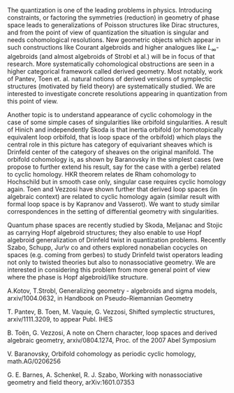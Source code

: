 The quantization is one of the leading problems in physics. Introducing constraints, or factoring the symmetries (reduction) in geometry of phase space leads to generalizations of Poisson structures like Dirac structures,
and from the point of view of quantization the situation is singular and
needs cohomological resolutions. New geometric objects which appear in such constructions like Courant algebroids and higher analogues like $L_\infty$-algebroids (and almost algebroids of Strobl et al.) will be in focus of that research.
More systematically cohomological obstructions are seen in a higher categorical framework called derived geometry. Most notably, work of 
Pantev, Toen et. al. 
natural notions of derived versions of symplectic structures (motivated by field theory) are systematically studied. We are interested to investigate concrete resolutions appearing in quantization from this point of view. 

Another topic is to understand appearance of cyclic cohomology in the case of some simple cases of singularities like orbifold singularities. A result of Hinich and independently Skoda is that inertia orbifold (or homotopically equivalent loop orbifold, that is loop space of the orbifold) which plays the central role in this picture has category of equivariant sheaves which is Drinfeld center of the category of sheaves on the original manifold. The orbifold cohomology is, as shown by Baranovsky in the simplest cases (we propose to further extend his result, say for the case with a gerbe) related to cyclic homology. HKR theorem relates de Rham cohomology to Hochschild but in smooth case only, singular case requires cyclic homology again. Toen and Vezzosi have shown further that derived loop spaces (in algebraic context)
are related to cyclic homology again (similar result with formal loop space is by Kapranov and Vasserot). We want to study similar correspondences in the setting of differential geometry with singularities.  

Quantum phase spaces are recently studied by Skoda, Meljanac and Stojic as carrying Hopf algebroid structures; they also enable to use Hopf algebroid generalization of Drinfeld twist in quantization problems. Recently Szabo, Schupp, Jur\v co and others explored nonabelian cocycles on spaces (e.g. coming from gerbes) to study Drinfeld twist operators leading not only to twisted theories but also to nonassociative geometry. We are interested in considering this problem from more general point of view where the phase is
Hopf algebroid/like structure. 


A.Kotov, T.Strobl, Generalizing geometry - algebroids and sigma models, arxiv/1004.0632, in Handbook on Pseudo-Riemannian Geometry 

T. Pantev, B. Toen, M. Vaquie, G. Vezzosi, Shifted symplectic structures, arxiv/1111.3209, to appear Publ. IHES

B. Toën, G. Vezzosi, A note on Chern character, loop spaces and derived algebraic geometry, arxiv/0804.1274, Proc. of the 2007 Abel Symposium

V. Baranovsky, Orbifold cohomology as periodic cyclic homology, math.AG/0206256

G. E. Barnes, A. Schenkel, R. J. Szabo, Working with nonassociative geometry and field theory,  arXiv:1601.07353